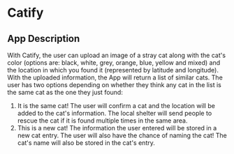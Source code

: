 # Catify

## App Description
With Catify, the user can upload an image of a stray cat along with the cat's color (options are: black, white, grey, orange, blue, yellow and mixed) and the location in which you found it (represented by latitude and longitude).  
With the uploaded information, the App will return a list of similar cats. The user has two options depending on whether they think any cat in the list is the same cat as the one they just found:  
1. It is the same cat! The user will confirm a cat and the location will be added to the cat's information. The local shelter will send people to rescue the cat if it is found multiple times in the same area.  
2. This is a new cat! The information the user entered will be stored in a new cat entry. The user will also have the chance of naming the cat! The cat's name will also be stored in the cat's entry.
